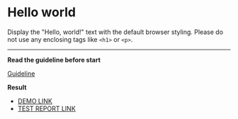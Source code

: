 # Hello world

Display the "Hello, world!" text with the default browser styling. Please do not
use any enclosing tags like `<h1>` or `<p>`.
___

**Read the guideline before start**

[Guideline](https://mate-academy.github.io/layout_task-guideline/)

**Result**

- [ DEMO LINK](https://nastyakpi1995.github.io/layout_hello-world/) <br>
- [ TEST REPORT LINK](https://nastyakpi1995.github.io/layout_hello-world/report/html_report/)
